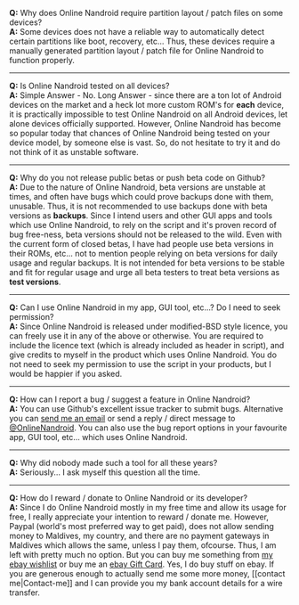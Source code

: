 **Q:** Why does Online Nandroid require partition layout / patch files on some devices?    
**A:** Some devices does not have a reliable way to automatically detect certain partitions like boot, recovery, etc... Thus, these devices require a manually generated partition layout / patch file for Online Nandroid to function properly.

----

**Q:** Is Online Nandroid tested on all devices?    
**A:** Simple Answer - No. Long Answer - since there are a ton lot of Android devices on the market and a heck lot more custom ROM's for **each** device, it is practically impossible to test Online Nandroid on all Android devices, let alone devices officially supported. However, Online Nandroid has become so popular today that chances of Online Nandroid being tested on your device model, by someone else is vast. So, do not hesitate to try it and do not think of it as unstable software.

----

**Q:** Why do you not release public betas or push beta code on Github?    
**A:** Due to the nature of Online Nandroid, beta versions are unstable at times, and often have bugs which could prove backups done with them, unusable. Thus, it is not recommended to use backups done with beta versions as **backups**. Since I intend users and other GUI apps and tools which use Online Nandroid, to rely on the script and it's proven record of bug free-ness, beta versions should not be released to the wild. Even with the current form of closed betas, I have had people use beta versions in their ROMs, etc... not to mention people relying on beta versions for daily usage and regular backups. It is not intended for beta versions to be stable and fit for regular usage and urge all beta testers to treat beta versions as **test versions**.

----

**Q:** Can I use Online Nandroid in my app, GUI tool, etc...? Do I need to seek permission?    
**A:** Since Online Nandroid is released under modified-BSD style licence, you can freely use it in any of the above or otherwise. You are required to include the licence text (which is already included as header in script), and give credits to myself in the product which uses Online Nandroid. You do not need to seek my permission to use the script in your products, but I would be happier if you asked.

----

**Q:** How can I report a bug / suggest a feature in Online Nandroid?    
**A:** You can use Github's excellent issue tracker to submit bugs. Alternative you can [send me an email](mailto:ameer1234567890@gmail.com) or send a reply / direct message to [@OnlineNandroid](https://twitter.com/OnlineNandroid). You can also use the bug report options in your favourite app, GUI tool, etc... which uses Online Nandroid.

----

**Q:** Why did nobody made such a tool for all these years?    
**A:** Seriously... I ask myself this question all the time.

----

**Q:** How do I reward / donate to Online Nandroid or its developer?    
**A:** Since I do Online Nandroid mostly in my free time and allow its usage for free, I really appreciate your intention to reward / donate me. However, Paypal (world's most preferred way to get paid), does not allow sending money to Maldives, my country, and there are no payment gateways in Maldives which allows the same, unless I pay them, ofcourse. Thus, I am left with pretty much no option. But you can buy me something from [my ebay wishlist](http://my.ebay.com/wishlist/?userid=ameer_david) or buy me an [ebay Gift Card](http://giftcard.ebay.com/). Yes, I do buy stuff on ebay. If you are generous enough to actually send me some more money, [[contact me|Contact-me]] and I can provide you my bank account details for a wire transfer.
